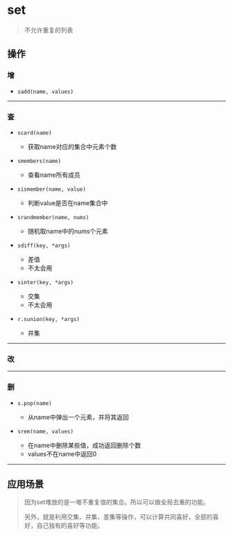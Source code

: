 # set

> 不允许重复的列表

## 操作

### 增

- `sadd(name, values)`







---

### 查

- `scard(name)`
    - 获取name对应的集合中元素个数

- `smembers(name)`
    - 查看name所有成员

- `sismember(name, value)`
    - 判断value是否在name集合中

- `srandmember(name, nums)`
    - 随机取name中的nums个元素

- `sdiff(key, *args)`
    - 差值
    - 不太会用

- `sinter(key, *args)`
    - 交集
    - 不太会用

- `r.sunion(key, *args)`
    - 并集



-----

### 改





----

### 删

- `s.pop(name)`
    - 从name中弹出一个元素，并将其返回

- `srem(name, values)`
    - 在name中删除某些值，成功返回删除个数
    - values不在name中返回0





---

## 应用场景

> 因为set堆放的是一堆不重复值的集合。所以可以做全局去重的功能。
>
> 另外，就是利用交集、并集、差集等操作，可以计算共同喜好，全部的喜好，自己独有的喜好等功能。